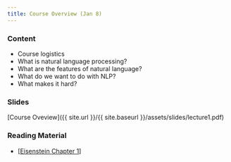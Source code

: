 ```yaml
---
title: Course Overview (Jan 8)
---
```


### Content 

* Course logistics
* What is natural language processing?
* What are the features of natural language?
* What do we want to do with NLP?
* What makes it hard?

### Slides 

[Course Oveview]({{ site.url }}/{{ site.baseurl }}/assets/slides/lecture1.pdf)


### Reading Material 
- [[Eisenstein Chapter 1](https://github.com/jacobeisenstein/gt-nlp-class/blob/master/notes/eisenstein-nlp-notes.pdf)]